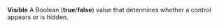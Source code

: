 **Visible** A Boolean (**true**/**false**) value that determines whether a control appears or is hidden.
